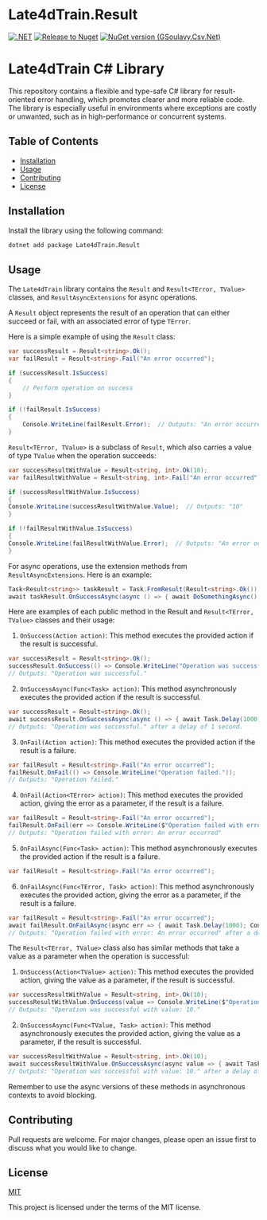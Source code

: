 # Late4dTrain.Result

[![.NET](https://github.com/late4dtrain/result/actions/workflows/ci.yml/badge.svg)](https://github.com/late4dtrain/result/actions/workflows/ci.yml)
[![Release to Nuget](https://github.com/late4dtrain/result/actions/workflows/release.yml/badge.svg)](https://github.com/late4dtrain/result/actions/workflows/release.yml)
[![NuGet version (GSoulavy.Csv.Net)](https://img.shields.io/nuget/v/Late4dTrain.Result.svg?style=flat-square)](https://www.nuget.org/packages/Late4dTrain.Result/)

# Late4dTrain C# Library

This repository contains a flexible and type-safe C# library for result-oriented error handling, which promotes clearer and more reliable code. The library is especially useful in environments where exceptions are costly or unwanted, such as in high-performance or concurrent systems.

## Table of Contents
- [Installation](#installation)
- [Usage](#usage)
- [Contributing](#contributing)
- [License](#license)

## Installation
Install the library using the following command:

```bash
dotnet add package Late4dTrain.Result
`````

## Usage
The `Late4dTrain` library contains the `Result` and `Result<TError, TValue>` classes, and `ResultAsyncExtensions` for async operations.

A `Result` object represents the result of an operation that can either succeed or fail, with an associated error of type `TError`.

Here is a simple example of using the `Result` class:

```csharp
var successResult = Result<string>.Ok();
var failResult = Result<string>.Fail("An error occurred");

if (successResult.IsSuccess)
{
    // Perform operation on success
}

if (!failResult.IsSuccess)
{
    Console.WriteLine(failResult.Error);  // Outputs: "An error occurred"
}
```
`Result<TError, TValue>` is a subclass of `Result`, which also carries a value of type `TValue` when the operation succeeds:
    
```csharp
var successResultWithValue = Result<string, int>.Ok(10);
var failResultWithValue = Result<string, int>.Fail("An error occurred");

if (successResultWithValue.IsSuccess)
{
Console.WriteLine(successResultWithValue.Value);  // Outputs: "10"
}

if (!failResultWithValue.IsSuccess)
{
Console.WriteLine(failResultWithValue.Error);  // Outputs: "An error occurred"
}
```
For async operations, use the extension methods from `ResultAsyncExtensions`. Here is an example:
```csharp
Task<Result<string>> taskResult = Task.FromResult(Result<string>.Ok());
await taskResult.OnSuccessAsync(async () => { await DoSomethingAsync(); });
```
Here are examples of each public method in the Result and `Result<TError, TValue>` classes and their usage:

1. `OnSuccess(Action action)`: This method executes the provided action if the result is successful.
```csharp
var successResult = Result<string>.Ok();
successResult.OnSuccess(() => Console.WriteLine("Operation was successful."));
// Outputs: "Operation was successful."
```
2. `OnSuccessAsync(Func<Task> action)`: This method asynchronously executes the provided action if the result is successful.
```csharp
var successResult = Result<string>.Ok();
await successResult.OnSuccessAsync(async () => { await Task.Delay(1000); Console.WriteLine("Operation was successful."); });
// Outputs: "Operation was successful." after a delay of 1 second.
```
3. `OnFail(Action action)`: This method executes the provided action if the result is a failure.

```csharp
var failResult = Result<string>.Fail("An error occurred");
failResult.OnFail(() => Console.WriteLine("Operation failed."));
// Outputs: "Operation failed."
```
4. `OnFail(Action<TError> action)`: This method executes the provided action, giving the error as a parameter, if the result is a failure.
```csharp
var failResult = Result<string>.Fail("An error occurred");
failResult.OnFail(err => Console.WriteLine($"Operation failed with error: {err}"));
// Outputs: "Operation failed with error: An error occurred"
```

5. `OnFailAsync(Func<Task> action)`: This method asynchronously executes the provided action if the result is a failure.
```csharp
var failResult = Result<string>.Fail("An error occurred");
```
6. `OnFailAsync(Func<TError, Task> action)`: This method asynchronously executes the provided action, giving the error as a parameter, if the result is a failure.
```csharp
var failResult = Result<string>.Fail("An error occurred");
await failResult.OnFailAsync(async err => { await Task.Delay(1000); Console.WriteLine($"Operation failed with error: {err}"); });
// Outputs: "Operation failed with error: An error occurred" after a delay of 1 second.
```
The `Result<TError, TValue>` class also has similar methods that take a value as a parameter when the operation is successful:

1. `OnSuccess(Action<TValue> action)`: This method executes the provided action, giving the value as a parameter, if the result is successful.
```csharp
var successResultWithValue = Result<string, int>.Ok(10);
successResultWithValue.OnSuccess(value => Console.WriteLine($"Operation was successful with value: {value}."));
// Outputs: "Operation was successful with value: 10."
```
2. `OnSuccessAsync(Func<TValue, Task> action)`: This method asynchronously executes the provided action, giving the value as a parameter, if the result is successful.
```csharp
var successResultWithValue = Result<string, int>.Ok(10);
await successResultWithValue.OnSuccessAsync(async value => { await Task.Delay(1000); Console.WriteLine($"Operation was successful with value: {value}."); });
// Outputs: "Operation was successful with value: 10." after a delay of 1 second.
```
Remember to use the async versions of these methods in asynchronous contexts to avoid blocking.

## Contributing
Pull requests are welcome. For major changes, please open an issue first to discuss what you would like to change.

## License
[MIT](https://opensource.org/licenses/MIT)

This project is licensed under the terms of the MIT license.
